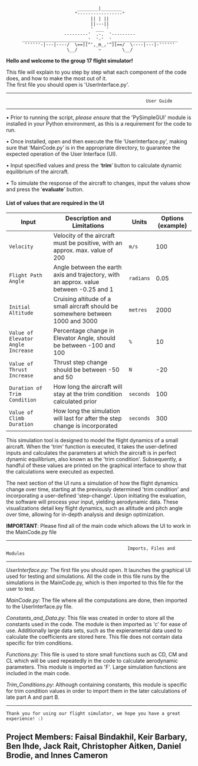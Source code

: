 
                               ________|________
                              "-----------------"
                                    || | ||
                                    ||---||
                                    ' ___ '
                          ---------'  .-.  '---------
          _________________________'  '-'  '_________________________
           ''''''-|---|----/  \==][^',_m_,'^][==/  \----|---|-''''''
                           \__/        ~        \__/


**Hello and welcome to the group 17 flight simulator!**

This file will explain to you step by step what each component of the code does, and how to make the most out of it.  
The first file you should open is 'UserInterface.py'.

------------------------------------------------------------------------------------------------------------------------                        
                            
                                                         User Guide                            
                             
------------------------------------------------------------------------------------------------------------------------  

•	Prior to running the script, *please ensure* that the 'PySimpleGUI' module is installed in your 
  Python environment, as this is a requirement for the code to run.
  
•	Once installed, open and then execute the file ‘UserInterface.py’, making sure that ‘MainCode.py’ is in the 
  appropriate directory, to guarantee the expected operation of the User Interface (UI). 
  
•	Input specified values and press the ‘**trim**’ button to calculate dynamic equilibrium of the aircraft.

•	To simulate the response of the aircraft to changes, input the values show and press the ‘**evaluate**’ button.

#### List of values that are required in the UI
| Input | Description and Limitations | Units | Options (example) |
| ------ | --------------------------- | ----- | ----------------- |
| `Velocity` | Velocity of the aircraft must be positive, with an approx. max. value of 200 | `m/s` | 100 |
| `Flight Path Angle` | Angle between the earth axis and trajectory, with an approx. value between -0.25 and 1 | `radians` | 0.05 |
| `Initial Altitude` | Cruising altitude of a small aircraft should be somewhere between 1000 and 3000 | `metres` | 2000 |
| `Value of Elevator Angle Increase` | Percentage change in Elevator Angle, should be between -100 and 100 | `%` | 10 |
| `Value of Thrust Increase` | Thrust step change should be between -50 and 50 | `N` | -20 |
| `Duration of Trim Condition` | How long the aircraft will stay at the trim condition calculated prior | `seconds` | 100 |
| `Value of Climb Duration` | How long the simulation will last for after the step change is incorporated | `seconds` | 300 |


This simulation tool is designed to model the flight dynamics of a small aircraft. When the 'trim' function is executed, 
it takes the user-defined inputs and calculates the parameters at which the aircraft is in perfect dynamic equilibrium, 
also known as the 'trim condition'. Subsequently, a handful of these values are printed on the graphical interface to 
show that the calculations were executed as expected. 

The next section of the UI runs a simulation of how the flight dynamics change over time, starting at the previously 
determined 'trim condition' and incorporating a user-defined 'step-change'. Upon initiating the evaluation, the 
software will process your input, yielding aerodynamic data. These visualizations detail key flight dynamics,
such as altitude and pitch angle over time, allowing for in-depth analysis and design optimization.

**IMPORTANT**: Please find all of the main code which allows the UI to work in the MainCode.py file

------------------------------------------------------------------------------------------------------------------------                  
                            
                                                  Imports, Files and Modules                      
  
------------------------------------------------------------------------------------------------------------------------

*UserInterface.py*: The first file you should open. It launches the graphical UI used for testing and simulations.
All the code in this file runs by the simulations in the MainCode.py, which is then imported to this file for the user to test.

*MainCode.py*: The file where all the computations are done, then imported to the UserInterface.py file.

*Constants_and_Data.py*: This file was created in order to store all the constants used in the code. The module is then imported
as 'c' for ease of use. Additionally large data sets, such as the expieramental data used to calculate the coefficients
are stored here. This file does not contain data specific for trim conditions.

*Functions.py*: This file is used to store small functions such as CD, CM and CL which will be used repeatedly in the code
to calculate aerodynamic parameters. This module is imported as 'F'. Large simulation functions are included in the main
code. 

*Trim_Conditions.py*: Although containing constants, this module is specific for trim condition values in order to import
them in the later calculations of late part A and part B. 

------------------------------------------------------------------------------------------------------------------------
    
    Thank you for using our flight simulator, we hope you have a great experience! :) 


                                              
  Project Members: Faisal Bindakhil,
  Keir Barbary, 
  Ben Ihde, 
  Jack Rait, 
  Christopher Aitken,
  Daniel Brodie, 
  and Innes Cameron
  ------------------------------------------------------------------------------------------------------------------------
